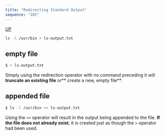 ```yaml
---
title: "Redirecting Standard Output"
sequence: "102"
---
```


[UP](/bash.html)


```bash
ls -l /usr/bin > ls-output.txt
```

## empty file

```bash
$ > ls-output.txt
```

Simply using the redirection operator with no command preceding it will **truncate an existing file** or** create a new, empty file**.

## appended file

```bash
$ ls -l /usr/bin >> ls-output.txt
```

Using the `>>` operator will result in the output being appended to the file. **If the file does not already exist**, it is created just as though the `>` operator had been used.
